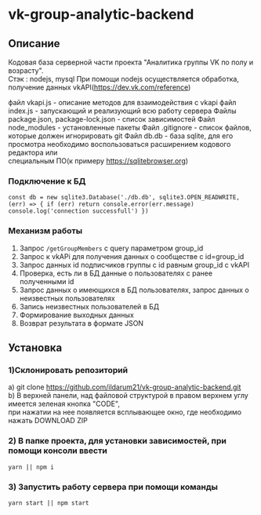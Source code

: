 # vk-group-analytic-backend

## Описание

Кодовая база серверной части проекта "Аналитика группы VK по полу и возрасту". <br>
Стэк : nodejs, mysql
При помощи nodejs осуществляется обработка, получение данных vkAPI(https://dev.vk.com/reference)

файл vkapi.js - описание методов для взаимодействия с vkapi
файл index.js - запускающий и реализующий всю работу сервера
Файлы package.json, package-lock.json - список зависимостей
Файл node_modules - установленные пакеты
Файл .gitignore - список файлов, которые должен игнорировать git
Файл db.db - база sqlite, для его просмотра необходимо воспользоваться расширением кодового редактора или <br>
cпециальным ПО(к примеру https://sqlitebrowser.org)

### Подключение к БД

`const db = new sqlite3.Database('./db.db', sqlite3.OPEN_READWRITE, (err) => { if (err) return console.error(err.message) console.log('connection successfull') })`

### Механизм работы

1. Запрос `/getGroupMembers` с query параметром group_id <br>
2. Запрос к vkAPi для получения данных о сообществе с id=group_id <br>
3. Запрос данных id подписчиков группы с id равным group_id c vkAPI <br>
4. Проверка, есть ли в БД данные о пользователях с ранее полученными id <br>
5. Запрос данных о имеющихся в БД пользователях, запрос данных о неизвестных пользователях <br>
6. Запись неизвестных пользователей в БД <br>
7. Формирование выходных данных <br>
8. Возврат результата в формате JSON <br>

## Установка

### 1)Склонировать репозиторий

а) git clone https://github.com/ildarum21/vk-group-analytic-backend.git <br>
b) В верхней панели, над файловой структурой в правом верхнем углу имеется зеленая кнопка "CODE", <br>
при нажатии на нее появляется всплывающее окно, где необходимо нажать DOWNLOAD ZIP <br>

### 2) В папке проекта, для установки зависимостей, при помощи консоли ввести <br>

`yarn || npm i`

### 3) Запустить работу сервера при помощи команды

`yarn start || npm start`
